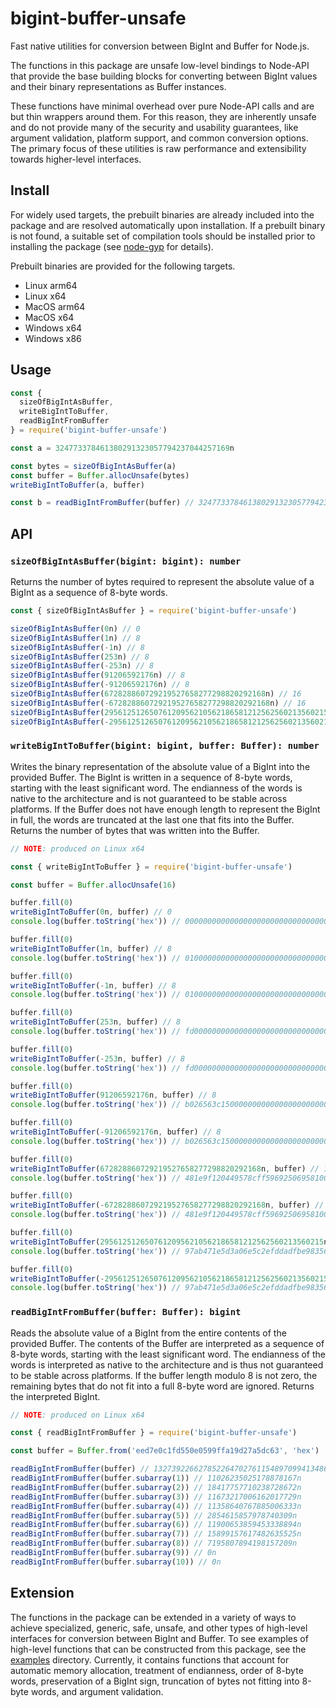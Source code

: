 # bigint-buffer-unsafe

Fast native utilities for conversion between BigInt and Buffer for Node.js.

The functions in this package are unsafe low-level bindings to Node-API
that provide the base building blocks for converting between BigInt values and
their binary representations as Buffer instances.

These functions have minimal overhead over pure Node-API calls and are but
thin wrappers around them. For this reason, they are inherently unsafe and
do not provide many of the security and usability guarantees, like argument
validation, platform support, and common conversion options. The primary focus
of these utilities is raw performance and extensibility towards higher-level
interfaces.

## Install

For widely used targets, the prebuilt binaries are already included into the
package and are resolved automatically upon installation. If a prebuilt
binary is not found, a suitable set of compilation tools should be installed
prior to installing the package (see [node-gyp] for details).

Prebuilt binaries are provided for the following targets.

- Linux arm64
- Linux x64
- MacOS arm64
- MacOS x64
- Windows x64
- Windows x86

## Usage

```js
const {
  sizeOfBigIntAsBuffer,
  writeBigIntToBuffer,
  readBigIntFromBuffer
} = require('bigint-buffer-unsafe')

const a = 324773378461380291323057794237044257169n

const bytes = sizeOfBigIntAsBuffer(a)
const buffer = Buffer.allocUnsafe(bytes)
writeBigIntToBuffer(a, buffer)

const b = readBigIntFromBuffer(buffer) // 324773378461380291323057794237044257169n
```

## API

### `sizeOfBigIntAsBuffer(bigint: bigint): number`

Returns the number of bytes required to represent the absolute value of
a BigInt as a sequence of 8-byte words.

```js
const { sizeOfBigIntAsBuffer } = require('bigint-buffer-unsafe')

sizeOfBigIntAsBuffer(0n) // 0
sizeOfBigIntAsBuffer(1n) // 8
sizeOfBigIntAsBuffer(-1n) // 8
sizeOfBigIntAsBuffer(253n) // 8
sizeOfBigIntAsBuffer(-253n) // 8
sizeOfBigIntAsBuffer(91206592176n) // 8
sizeOfBigIntAsBuffer(-91206592176n) // 8
sizeOfBigIntAsBuffer(672828860729219527658277298820292168n) // 16
sizeOfBigIntAsBuffer(-672828860729219527658277298820292168n) // 16
sizeOfBigIntAsBuffer(29561251265076120956210562186581212562560213560215n) // 24
sizeOfBigIntAsBuffer(-29561251265076120956210562186581212562560213560215n) // 24
```

### `writeBigIntToBuffer(bigint: bigint, buffer: Buffer): number`

Writes the binary representation of the absolute value of a BigInt into the
provided Buffer. The BigInt is written in a sequence of 8-byte words, starting
with the least significant word. The endianness of the words is native to
the architecture and is not guaranteed to be stable across platforms.
If the Buffer does not have enough length to represent the BigInt in full,
the words are truncated at the last one that fits into the Buffer. Returns
the number of bytes that was written into the Buffer.

```js
// NOTE: produced on Linux x64

const { writeBigIntToBuffer } = require('bigint-buffer-unsafe')

const buffer = Buffer.allocUnsafe(16)

buffer.fill(0)
writeBigIntToBuffer(0n, buffer) // 0
console.log(buffer.toString('hex')) // 00000000000000000000000000000000

buffer.fill(0)
writeBigIntToBuffer(1n, buffer) // 8
console.log(buffer.toString('hex')) // 01000000000000000000000000000000

buffer.fill(0)
writeBigIntToBuffer(-1n, buffer) // 8
console.log(buffer.toString('hex')) // 01000000000000000000000000000000

buffer.fill(0)
writeBigIntToBuffer(253n, buffer) // 8
console.log(buffer.toString('hex')) // fd000000000000000000000000000000

buffer.fill(0)
writeBigIntToBuffer(-253n, buffer) // 8
console.log(buffer.toString('hex')) // fd000000000000000000000000000000

buffer.fill(0)
writeBigIntToBuffer(91206592176n, buffer) // 8
console.log(buffer.toString('hex')) // b026563c150000000000000000000000

buffer.fill(0)
writeBigIntToBuffer(-91206592176n, buffer) // 8
console.log(buffer.toString('hex')) // b026563c150000000000000000000000

buffer.fill(0)
writeBigIntToBuffer(672828860729219527658277298820292168n, buffer) // 16
console.log(buffer.toString('hex')) // 481e9f120449578cff59692506958100

buffer.fill(0)
writeBigIntToBuffer(-672828860729219527658277298820292168n, buffer) // 16
console.log(buffer.toString('hex')) // 481e9f120449578cff59692506958100

buffer.fill(0)
writeBigIntToBuffer(29561251265076120956210562186581212562560213560215n, buffer) // 16
console.log(buffer.toString('hex')) // 97ab471e5d3a06e5c2efddadfbe98356

buffer.fill(0)
writeBigIntToBuffer(-29561251265076120956210562186581212562560213560215n, buffer) // 16
console.log(buffer.toString('hex')) // 97ab471e5d3a06e5c2efddadfbe98356
```

### `readBigIntFromBuffer(buffer: Buffer): bigint`

Reads the absolute value of a BigInt from the entire contents of the
provided Buffer. The contents of the Buffer are interpreted as a sequence
of 8-byte words, starting with the least significant word. The endianness
of the words is interpreted as native to the architecture and is thus
not guaranteed to be stable across platforms. If the buffer length modulo 8
is not zero, the remaining bytes that do not fit into a full 8-byte word
are ignored. Returns the interpreted BigInt.

```js
// NOTE: produced on Linux x64

const { readBigIntFromBuffer } = require('bigint-buffer-unsafe')

const buffer = Buffer.from('eed7e0c1fd550e0599ffa19d27a5dc63', 'hex')

readBigIntFromBuffer(buffer) // 132739226627852264702761154897099413486n
readBigIntFromBuffer(buffer.subarray(1)) // 11026235025178878167n
readBigIntFromBuffer(buffer.subarray(2)) // 18417757710238728672n
readBigIntFromBuffer(buffer.subarray(3)) // 11673217006162017729n
readBigIntFromBuffer(buffer.subarray(4)) // 11358640767885006333n
readBigIntFromBuffer(buffer.subarray(5)) // 2854615857978740309n
readBigIntFromBuffer(buffer.subarray(6)) // 11900653859453338894n
readBigIntFromBuffer(buffer.subarray(7)) // 15899157617482635525n
readBigIntFromBuffer(buffer.subarray(8)) // 7195807894198157209n
readBigIntFromBuffer(buffer.subarray(9)) // 0n
readBigIntFromBuffer(buffer.subarray(10)) // 0n
```

## Extension

The functions in the package can be extended in a variety of ways to achieve
specialized, generic, safe, unsafe, and other types of high-level interfaces
for conversion between BigInt and Buffer. To see examples of high-level
functions that can be constructed from this package, see the
[examples] directory. Currently, it contains functions that account for
automatic memory allocation, treatment of endianness, order of 8-byte words,
preservation of a BigInt sign, truncation of bytes not fitting into
8-byte words, and argument validation.

[examples]: ./examples/
[node-gyp]: https://github.com/nodejs/node-gyp